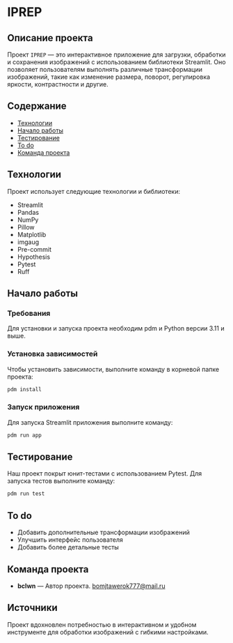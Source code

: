 # IPREP

## Описание проекта

Проект `IPREP` — это интерактивное приложение для загрузки, обработки и сохранения изображений с использованием библиотеки Streamlit. Оно позволяет пользователям выполнять различные трансформации изображений, такие как изменение размера, поворот, регулировка яркости, контрастности и другие.

## Содержание

- [Технологии](#технологии)
- [Начало работы](#начало-работы)
- [Тестирование](#тестирование)
- [To do](#to-do)
- [Команда проекта](#команда-проекта)

## Технологии

Проект использует следующие технологии и библиотеки:

- Streamlit
- Pandas
- NumPy
- Pillow
- Matplotlib
- imgaug
- Pre-commit
- Hypothesis
- Pytest
- Ruff

## Начало работы

### Требования

Для установки и запуска проекта необходим pdm и Python версии 3.11 и выше.

### Установка зависимостей

Чтобы установить зависимости, выполните команду в корневой папке проекта:

```bash
pdm install
```

### Запуск приложения

Для запуска Streamlit приложения выполните команду:

```bash
pdm run app
```

## Тестирование

Наш проект покрыт юнит-тестами с использованием Pytest. Для запуска тестов выполните команду:

```bash
pdm run test
```

## To do

- Добавить дополнительные трансформации изображений
- Улучшить интерфейс пользователя
- Добавить более детальные тесты

## Команда проекта

- **bclwn** — Автор проекта. [bomjtawerok777@mail.ru](mailto:bomjtawerok777@mail.ru)

## Источники

Проект вдохновлен потребностью в интерактивном и удобном инструменте для обработки изображений с гибкими настройками.